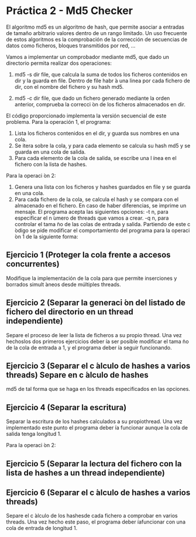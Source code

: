 # Práctica 2 - Md5 Checker

El algoritmo md5 es un algoritmo de hash, que permite asociar a entradas de tamaño arbitrario
valores dentro de un rango limitado. Un uso frecuente de estos algoritmos es la comprobación de
la corrección de secuencias de datos como ficheros, bloques transmitidos por red, ...

Vamos a implementar un comprobador mediante md5, que dado un directorio permita realizar
dos operaciones:

  1. md5 -s dir file, que calcula la suma de todos los ficheros contenidos en dir y la guarda
     en file. Dentro de file habr ́a una linea por cada fichero de dir, con el nombre del fichero
     y su hash md5.
   
  2. md5 -c dir file, que dado un fichero generado mediante la orden anterior, comprueba la
     correcci ́on de los ficheros almacenados en dir.
   
El código proporcionado implementa la versión secuencial de este problema. Para la operación
1, el programa:

  1. Lista los ficheros contenidos en el dir, y guarda sus nombres en una cola.
  2. Se itera sobre la cola, y para cada elemento se calcula su hash md5 y se guarda en una cola
     de salida.
  3. Para cada elemento de la cola de salida, se escribe una l ́ınea en el fichero con la lista de
     hashes.

Para la operaci ́on 2:

1. Genera una lista con los ficheros y hashes guardados en file y se guarda en una cola.
2. Para cada fichero de la cola, se calcula el hash y se compara con el almacenado en el fichero.
En caso de haber diferencias, se imprime un mensaje.
El programa acepta las siguientes opciones:
-t n, para especificar el n ́umero de threads que vamos a crear.
-q n, para controlar el tama ̃no de las colas de entrada y salida.
Partiendo de este c ́odigo se pide modificar el comportamiento del programa para la operaci ́on
1 de la siguiente forma:

## Ejercicio 1 (Proteger la cola frente a accesos concurrentes)

Modifique la implementación de la cola para que permite inserciones y borrados simult ́aneos desde múltiples threads.

## Ejercicio 2 (Separar la generaci ́on del listado de fichero del directorio en un thread independiente) 

Separe el proceso de leer la lista de ficheros a su propio thread. Una vez hechoslos dos 
primeros ejercicios deber ́ıa ser posible modificar el tama ̃no de la cola de entrada a 1, y el
programa deber ́ıa seguir funcionando.

## Ejercicio 3 (Separar el c ́alculo de hashes a varios threads) Separe en c ́alculo de hashes
md5 de tal forma que se haga en los threads especificados en las opciones.
## Ejercicio 4 (Separar la escritura) 
Separar la escritura de los hashes calculados a su propiothread. Una vez implementado 
este punto el programa deber ́ıa funcionar aunque la cola de salida tenga longitud 1.

Para la operaci ́on 2:

## Ejercicio 5 (Separar la lectura del fichero con la lista de hashes a un thread independiente)

## Ejercicio 6 (Separar el c ́alculo de hashes a varios threads) 
Separe el c ́alculo de los hashesde cada fichero a comprobar en varios threads. 
Una vez hecho este paso, el programa deber ́ıafuncionar con una cola de entrada de longitud 1.
